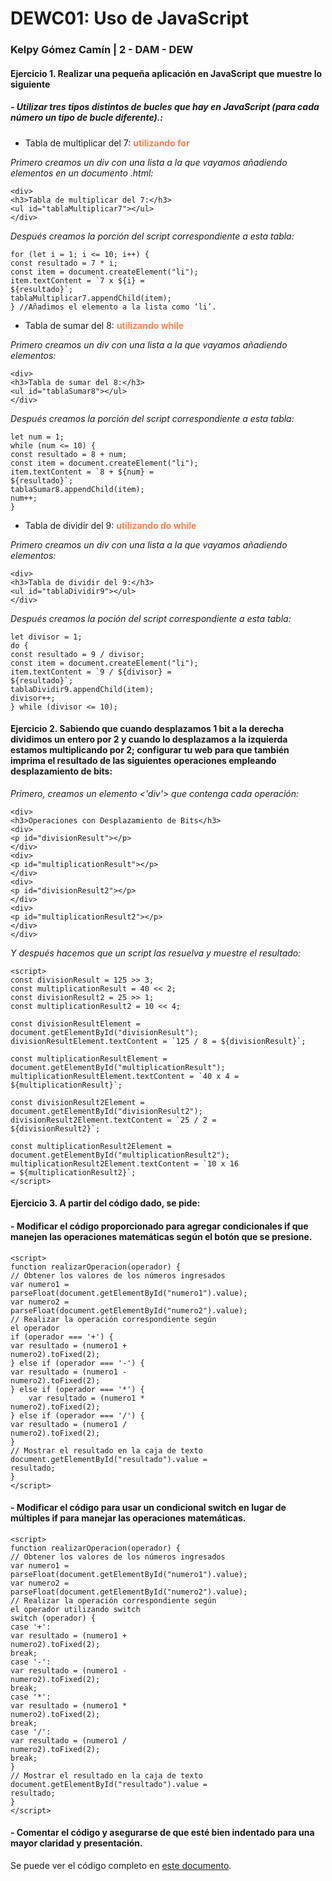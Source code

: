 # DEWC01: Uso de JavaScript
### Kelpy Gómez Camín | 2 - DAM - DEW

#### Ejercicio 1. Realizar una pequeña aplicación en JavaScript  que muestre lo siguiente
##### -  Utilizar tres tipos distintos de bucles que hay en JavaScript (para cada número un tipo de bucle diferente).:

- Tabla de multiplicar del 7: <b style="color:coral">utilizando for</b>

*Primero creamos un div con una lista a la
que vayamos añadiendo elementos en un documento .html:*
```
<div>
<h3>Tabla de multiplicar del 7:</h3>
<ul id="tablaMultiplicar7"></ul>
</div>
```
*Después creamos la porción del script
correspondiente a esta tabla:*
```
for (let i = 1; i <= 10; i++) {
const resultado = 7 * i;
const item = document.createElement("li");
item.textContent = `7 x ${i} =
${resultado}`;
tablaMultiplicar7.appendChild(item);
} //Añadimos el elemento a la lista como ‘li’.
```
- Tabla de sumar del 8: <b style="color:coral">utilizando while</b>

*Primero creamos un div con una lista a la
que vayamos añadiendo elementos:*
```
<div>
<h3>Tabla de sumar del 8:</h3>
<ul id="tablaSumar8"></ul>
</div>
```
*Después creamos la porción del script
correspondiente a esta tabla:*
```
let num = 1;
while (num <= 10) {
const resultado = 8 + num;
const item = document.createElement("li");
item.textContent = `8 + ${num} =
${resultado}`;
tablaSumar8.appendChild(item);
num++;
}
```
- Tabla de dividir del 9: <b style="color:coral">utilizando do while</b>

*Primero creamos un div con una lista a la
que vayamos añadiendo elementos:*
```
<div>
<h3>Tabla de dividir del 9:</h3>
<ul id="tablaDividir9"></ul>
</div>
```

*Después creamos la poción del script correspondiente a esta tabla:*
```
let divisor = 1;
do {
const resultado = 9 / divisor;
const item = document.createElement("li");
item.textContent = `9 / ${divisor} =
${resultado}`;
tablaDividir9.appendChild(item);
divisor++;
} while (divisor <= 10);
```

#### Ejercicio 2. Sabiendo que cuando desplazamos 1 bit a la derecha dividimos un entero por 2 y cuando lo desplazamos a la izquierda estamos multiplicando por 2; configurar tu web para que también imprima el resultado de las siguientes operaciones empleando desplazamiento de bits:

*Primero, creamos un elemento <'div'> que contenga cada
operación:*
```
<div>
<h3>Operaciones con Desplazamiento de Bits</h3>
<div>
<p id="divisionResult"></p>
</div>
<div>
<p id="multiplicationResult"></p>
</div>
<div>
<p id="divisionResult2"></p>
</div>
<div>
<p id="multiplicationResult2"></p>
</div>
</div>
```
*Y después hacemos que un script las resuelva y muestre el resultado:*
```
<script>
const divisionResult = 125 >> 3;
const multiplicationResult = 40 << 2;
const divisionResult2 = 25 >> 1;
const multiplicationResult2 = 10 << 4;

const divisionResultElement = document.getElementById("divisionResult");
divisionResultElement.textContent = `125 / 8 = ${divisionResult}`;

const multiplicationResultElement = document.getElementById("multiplicationResult");
multiplicationResultElement.textContent = `40 x 4 =
${multiplicationResult}`;

const divisionResult2Element =
document.getElementById("divisionResult2");
divisionResult2Element.textContent = `25 / 2 =
${divisionResult2}`;

const multiplicationResult2Element =
document.getElementById("multiplicationResult2");
multiplicationResult2Element.textContent = `10 x 16
= ${multiplicationResult2}`;
</script>

```
#### Ejercicio 3. A partir del código dado, se pide:
#### - Modificar el código proporcionado para agregar condicionales if que manejen las operaciones matemáticas según el botón que se presione.
```
<script>
function realizarOperacion(operador) {
// Obtener los valores de los números ingresados
var numero1 =
parseFloat(document.getElementById("numero1").value);
var numero2 =
parseFloat(document.getElementById("numero2").value);
// Realizar la operación correspondiente según
el operador
if (operador === '+') {
var resultado = (numero1 +
numero2).toFixed(2);
} else if (operador === '-') {
var resultado = (numero1 -
numero2).toFixed(2);
} else if (operador === '*') {
    var resultado = (numero1 *
numero2).toFixed(2);
} else if (operador === '/') {
var resultado = (numero1 /
numero2).toFixed(2);
}
// Mostrar el resultado en la caja de texto
document.getElementById("resultado").value =
resultado;
}
</script>
```

#### - Modificar el código para usar un condicional switch en lugar de múltiples if para manejar las operaciones matemáticas.
```
<script>
function realizarOperacion(operador) {
// Obtener los valores de los números ingresados
var numero1 =
parseFloat(document.getElementById("numero1").value);
var numero2 =
parseFloat(document.getElementById("numero2").value);
// Realizar la operación correspondiente según
el operador utilizando switch
switch (operador) {
case '+':
var resultado = (numero1 +
numero2).toFixed(2);
break;
case '-':
var resultado = (numero1 -
numero2).toFixed(2);
break;
case '*':
var resultado = (numero1 *
numero2).toFixed(2);
break;
case '/':
var resultado = (numero1 /
numero2).toFixed(2);
break;
}
// Mostrar el resultado en la caja de texto
document.getElementById("resultado").value =
resultado;
}
</script>
```

#### - Comentar el código y asegurarse de que esté bien indentado para una mayor claridad y presentación.

Se puede ver el código completo en [este documento](https://github.com/kelpygomez/dew/blob/main/Tarea-1/index.html).
